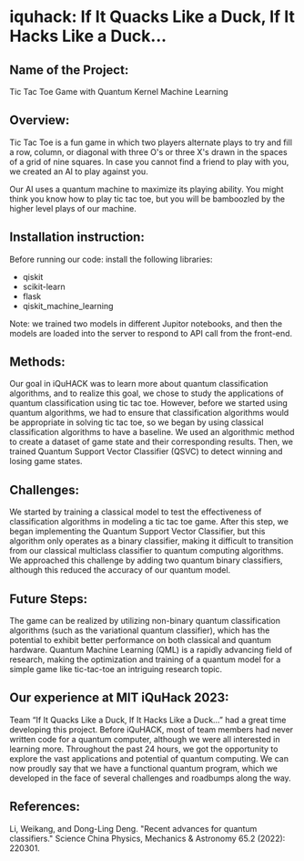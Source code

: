 # iquhack: If It Quacks Like a Duck, If It Hacks Like a Duck...

## Name of the Project: 
Tic Tac Toe Game with Quantum Kernel Machine Learning

## Overview: 
Tic Tac Toe is a fun game in which two players alternate plays to try and fill a row, column, or diagonal with three O's or three X's drawn in the spaces of a grid of nine squares. In case you cannot find a friend to play with you, we created an AI to play against you. 

Our AI uses a quantum machine to maximize its playing ability. You might think you know how to play tic tac toe, but you will be bamboozled by the higher level plays of our machine.

## Installation instruction:  
Before running our code: install the following libraries: 
- qiskit
- scikit-learn
- flask 
- qiskit_machine_learning

Note: we trained two models in different Jupitor notebooks, and then the models are loaded into the server to respond to API call from the front-end.

## Methods: 
Our goal in iQuHACK was to learn more about quantum classification algorithms, and to realize this goal, we chose to study the applications of quantum classification using tic tac toe. However, before we started using quantum algorithms, we had to ensure that classification algorithms would be appropriate in solving tic tac toe, so we began by using classical classification algorithms to have a baseline. We used an algorithmic method to create a dataset of game state and their corresponding results. Then, we trained Quantum Support Vector Classifier (QSVC) to detect winning and losing game states. 

## Challenges:
We started by training a classical model to test the effectiveness of classification algorithms in modeling a tic tac toe game. After this step, we began implementing the Quantum Support Vector Classifier, but this algorithm only operates as a binary classifier, making it difficult to transition from our classical multiclass classifier to quantum computing algorithms. We approached this challenge by adding two quantum binary classifiers, although this reduced the accuracy of our quantum model.

## Future Steps: 
The game can be realized by utilizing non-binary quantum classification algorithms (such as the variational quantum classifier), which has the potential to exhibit better performance on both classical and quantum hardware. Quantum Machine Learning (QML) is a rapidly advancing field of research, making the optimization and training of a quantum model for a simple game like tic-tac-toe an intriguing research topic.

## Our experience at MIT iQuHack 2023: 
Team “If It Quacks Like a Duck, If It Hacks Like a Duck…” had a great time developing this project. Before iQuHACK, most of team members had never written code for a quantum computer, although we were all interested in learning more. Throughout the past 24 hours, we got the opportunity to explore the vast applications and potential of quantum computing. We can now proudly say that we have a functional quantum program, which we developed in the face of several challenges and roadbumps along the way.

## References:

Li, Weikang, and Dong-Ling Deng. "Recent advances for quantum classifiers." Science China Physics, Mechanics & Astronomy 65.2 (2022): 220301.

